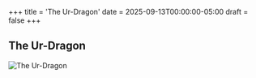 +++
title = 'The Ur-Dragon'
date = 2025-09-13T00:00:00-05:00
draft = false
+++
## The Ur-Dragon

![The Ur-Dragon](https://cards.scryfall.io/large/front/e/a/ea949741-af94-47ae-a577-2953c69ab71d.jpg?1582068686)